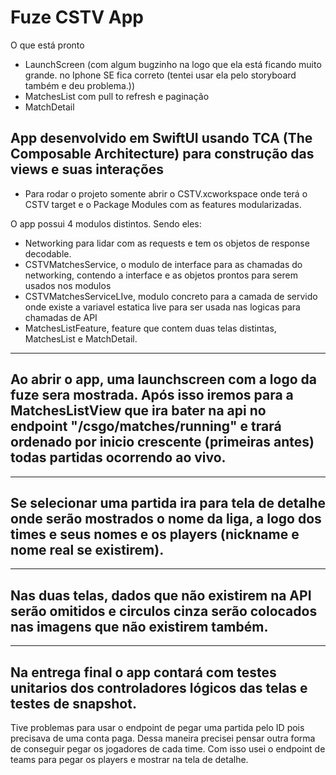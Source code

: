 # Fuze CSTV App

O que está pronto
* LaunchScreen (com algum bugzinho na logo que ela está ficando muito grande. no Iphone SE fica correto (tentei usar ela pelo storyboard também e deu problema.))
* MatchesList com pull to refresh e paginação
* MatchDetail

## App desenvolvido em SwiftUI usando TCA (The Composable Architecture) para construção das views e suas interações

* Para rodar o projeto somente abrir o CSTV.xcworkspace onde terá o CSTV target e o Package Modules com as features modularizadas.

O app possui 4 modulos distintos.
Sendo eles:
* Networking para lidar com as requests e tem os objetos de response decodable.
* CSTVMatchesService, o modulo de interface para as chamadas do networking, contendo a interface e as objetos prontos para serem usados nos modulos
* CSTVMatchesServiceLIve, modulo concreto para a camada de servido onde existe a variavel estatica live para ser usada nas logicas para chamadas de API
* MatchesListFeature, feature que contem duas telas distintas, MatchesList e MatchDetail. 

-----------------
## Ao abrir o app, uma launchscreen com a logo da fuze sera mostrada. Após isso iremos para a MatchesListView que ira bater na api no endpoint "/csgo/matches/running" e trará ordenado por inicio crescente (primeiras antes) todas partidas ocorrendo ao vivo. 

-----------------

## Se selecionar uma partida ira para tela de detalhe onde serão mostrados o nome da liga, a logo dos times e seus nomes e os players (nickname e nome real se existirem).

-----------------
## Nas duas telas, dados que não existirem na API serão omitidos e circulos cinza serão colocados nas imagens que não existirem também.

-----------------



## Na entrega final o app contará com testes unitarios dos controladores lógicos das telas e testes de snapshot.



Tive problemas para usar o endpoint de pegar uma partida pelo ID pois precisava de uma conta paga. Dessa maneira precisei pensar outra forma de conseguir pegar os jogadores de cada time. Com isso usei o endpoint de teams para pegar os players e mostrar na tela de detalhe.